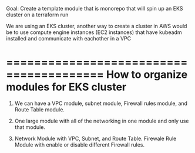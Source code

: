 
Goal: Create a template module that is monorepo that will spin up an EKS cluster on a terraform run

We are using an EKS cluster, another way to create a cluster in AWS would be to use compute engine instances (EC2 instances) that have kubeadm installed and communicate with eachother in a VPC

========================================
How to organize modules for EKS cluster
========================================

1. We can have a VPC module, subnet module, Firewall rules module, and Route Table module.

2. One large module with all of the networking in one module and only use that module.

3. Network Module with VPC, Subnet, and Route Table. Firewale Rule Module with enable or disable different Firewall rules.
